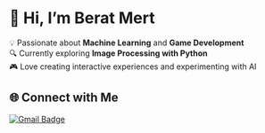 # 👋 Hi, I’m Berat Mert

💡 Passionate about **Machine Learning** and **Game Development**  
🔍 Currently exploring **Image Processing with Python**  
🎮 Love creating interactive experiences and experimenting with AI  

## 🌐 Connect with Me
[![Gmail Badge](https://img.shields.io/badge/-Email-red?style=flat&logo=Gmail&logoColor=white)](mailto:beratmertgokkaya21@gmail.com)  
